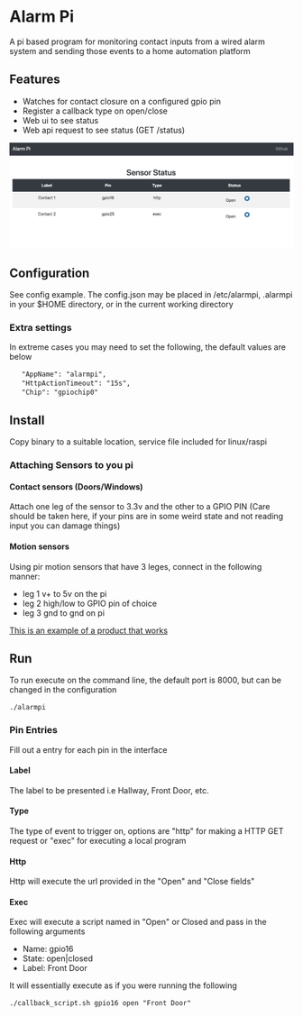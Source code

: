 # Alarm Pi

A pi based program for monitoring contact inputs from a wired alarm system and sending those events to a home automation platform

## Features

* Watches for contact closure on a configured gpio pin
* Register a callback type on open/close
* Web ui to see status
* Web api request to see status (GET /status)

![Image of Home](alarmpi_home.png?raw=true)


## Configuration

See config example.   The config.json may be placed in /etc/alarmpi, .alarmpi in your $HOME directory, or in the current working directory

### Extra settings

In extreme cases you may need to set the following, the default values are below

```
   "AppName": "alarmpi",
   "HttpActionTimeout": "15s",
   "Chip": "gpiochip0"
```

## Install

Copy binary to a suitable location, service file included for linux/raspi


### Attaching Sensors to you pi

#### Contact sensors (Doors/Windows)

Attach one leg of the sensor to 3.3v and the other to a GPIO PIN (Care should be taken here, if your pins are in some weird state and not reading input you can damage things)

#### Motion sensors

Using pir motion sensors that have 3 leges, connect in the following manner:

* leg 1 v+ to 5v on the pi
* leg 2 high/low to GPIO pin of choice
* leg 3 gnd to gnd on pi

[This is an example of a product that works](https://www.amazon.com/HiLetgo-Pyroelectric-Sensor-Infrared-Detector/dp/B07RT7MK7C/ref=sr_1_1?dchild=1&keywords=pir+motion+hiletgo&qid=1601258474&sr=8-1)

## Run

To run execute on the command line, the default port is 8000, but can be changed in the configuration

```
./alarmpi
```
 
### Pin Entries

Fill out a entry for each pin in the interface

#### Label

The label to be presented i.e Hallway, Front Door, etc.

#### Type

The type of event to trigger on, options are "http" for making a HTTP GET request or "exec" for executing a local program

#### Http 

Http will execute the url provided in the "Open" and "Close fields"

#### Exec

Exec will execute a script named in "Open" or Closed and pass in the following arguments


* Name: gpio16
* State: open|closed
* Label: Front Door

It will essentially execute as if you were running the following

```
./callback_script.sh gpio16 open "Front Door"
```




